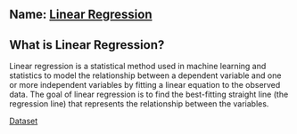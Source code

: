 ## Name: [Linear Regression](SimpleConcepts\LR\LinearRegression.ipynb)

## What is Linear Regression?
Linear regression is a statistical method used in machine learning and statistics to model the relationship between a dependent variable and one or more independent variables by fitting a linear equation to the observed data. The goal of linear regression is to find the best-fitting straight line (the regression line) that represents the relationship between the variables.

[Dataset](https://github.com/codebasics/py/blob/master/ML/1_linear_reg/Exercise/canada_per_capita_income.csv)